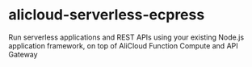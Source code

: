 # alicloud-serverless-ecpress
Run serverless applications and REST APIs using your existing Node.js application framework, on top of AliCloud Function Compute and API Gateway
